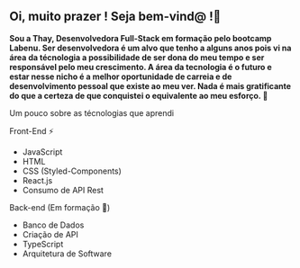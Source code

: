 ## Oi, muito prazer ! Seja bem-vind@ !👋

<p><b>Sou a Thay, Desenvolvedora Full-Stack em formação pelo bootcamp Labenu.
Ser desenvolvedora é um alvo que tenho a alguns anos pois vi na área da técnologia a 
possibilidade de ser dona do meu tempo e ser responsável pelo meu crescimento. 
A área da tecnologia é o futuro e estar nesse nicho é a melhor oportunidade de carreia e de desenvolvimento pessoal que existe ao meu ver.
Nada é mais gratificante do que a certeza de que conquistei o equivalente ao meu esforço. 💪</b></p>

Um pouco sobre as técnologias que aprendi 

Front-End ⚡
- JavaScript
- HTML 
- CSS (Styled-Components)
- React.js
- Consumo de API Rest

Back-end (Em formação 👶)
- Banco de Dados
- Criação de API
- TypeScript
- Arquitetura de Software


